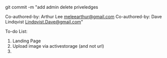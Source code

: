 git commit -m "add admin delete priveledges

Co-authored-by: Arthur Lee <meleearthur@gmail.com>
Co-authored-by: Dave Lindqvist <Lindqvist.Dave@gmail.com>"

To-do List:

1. Landing Page
2. Upload image via activestorage (and not url)
3. 
